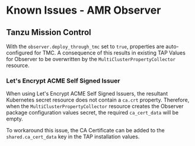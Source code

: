 # Known Issues - AMR Observer

## <a id='known-issue-tmc'></a> Tanzu Mission Control

With the `observer.deploy_through_tmc` set to `true`, properties are 
auto-configured for TMC. A consequence of this results in existing TAP Values 
for Observer to be overwritten by the `MultiClusterPropertyCollector` resource.

### <a id='known-issue-tmc-acme-issuer'> Let's Encrypt ACME Self Signed Issuer

When using Let's Encrypt ACME Self Signed Issuers, the resultant Kubernetes
secret resource does not contain a `ca.crt` property. Therefore, when the 
`MultiClusterPropertyCollector` resource creates the Observer package 
configuration values secret, the required `ca_cert_data` will be empty.

To workaround this issue, the CA Certificate can be added to the 
`shared.ca_cert_data` key in the TAP installation values.